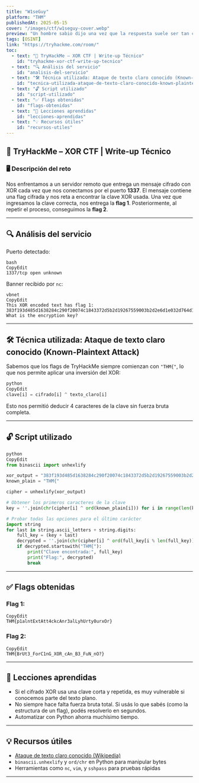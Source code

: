 ```yaml
---
title: "W1seGuy"
platform: "THM"
publishedAt: 2025-05-15
cover: "/images/ctf/w1seguy-cover.webp"
preview: "Un hombre sabio dijo una vez que la respuesta suele ser tan clara como el día."
tags: [OSINT]
link: "https://tryhackme.com/room/"
toc:
  - text: "🧱 TryHackMe – XOR CTF | Write-up Técnico"
    id: "tryhackme-xor-ctf-write-up-tecnico"
  - text: "🔍 Análisis del servicio"
    id: "analisis-del-servicio"
  - text: "🛠️ Técnica utilizada: Ataque de texto claro conocido (Known-Plaintext Attack)"
    id: "tecnica-utilizada-ataque-de-texto-claro-conocido-known-plaintext-attack"
  - text: "🔓 Script utilizado"
    id: "script-utilizado"
  - text: "✅ Flags obtenidas"
    id: "flags-obtenidas"
  - text: "🧠 Lecciones aprendidas"
    id: "lecciones-aprendidas"
  - text: "💡 Recursos útiles"
    id: "recursos-utiles"
---
```


## 🧱 TryHackMe – XOR CTF | Write-up Técnico


### 🖥️ Descripción del reto


Nos enfrentamos a un servidor remoto que entrega un mensaje cifrado con XOR cada vez que nos conectamos por el puerto **1337**. El mensaje contiene una flag cifrada y nos reta a encontrar la clave XOR usada. Una vez que ingresamos la clave correcta, nos entrega la **flag 1**. Posteriormente, al repetir el proceso, conseguimos la **flag 2**.


---


## 🔍 Análisis del servicio


Puerto detectado:


```shell
bash
CopyEdit
1337/tcp open unknown
```


Banner recibido por `nc`:


```plain text
vbnet
CopyEdit
This XOR encoded text has flag 1: 383f193d485d1638284c290f20074c1843372d5b2d19267559003b2d2e6d1e032d764d1e0f1b3445
What is the encryption key?
```


---


## 🛠️ Técnica utilizada: Ataque de texto claro conocido (Known-Plaintext Attack)


Sabemos que los flags de TryHackMe siempre comienzan con `"THM{"`, lo que nos permite aplicar una inversión del XOR:


```python
python
CopyEdit
clave[i] = cifrado[i] ^ texto_claro[i]
```


Esto nos permitió deducir 4 caracteres de la clave sin fuerza bruta completa.


---


## 🔓 Script utilizado


```python
python
CopyEdit
from binascii import unhexlify

xor_output = "383f193d485d1638284c290f20074c1843372d5b2d19267559003b2d2e6d1e032d764d1e0f1b3445"
known_plain = "THM{"

cipher = unhexlify(xor_output)

# Obtener los primeros caracteres de la clave
key = ''.join(chr(cipher[i] ^ ord(known_plain[i])) for i in range(len(known_plain)))

# Probar todas las opciones para el último carácter
import string
for last in string.ascii_letters + string.digits:
    full_key = (key + last)
    decrypted = ''.join(chr(cipher[i] ^ ord(full_key[i % len(full_key)])) for i in range(len(cipher)))
    if decrypted.startswith("THM{"):
        print("Clave encontrada:", full_key)
        print("Flag:", decrypted)
        break
```


---


## ✅ Flags obtenidas


### Flag 1:


```plain text
CopyEdit
THM{p1alntExtAtt4ckcAnr3alLyhUrty0urxOr}
```


### Flag 2:


```plain text
CopyEdit
THM{BrUt3_ForC1nG_XOR_cAn_B3_FuN_nO?}
```


---


## 🧠 Lecciones aprendidas

- Si el cifrado XOR usa una clave corta y repetida, es muy vulnerable si conocemos parte del texto plano.
- No siempre hace falta fuerza bruta total. Si usás lo que sabés (como la estructura de un flag), podés resolverlo en segundos.
- Automatizar con Python ahorra muchísimo tiempo.

---


## 💡 Recursos útiles

- [Ataque de texto claro conocido (Wikipedia)](https://en.wikipedia.org/wiki/Known-plaintext_attack)
- `binascii.unhexlify` y `ord/chr` en Python para manipular bytes
- Herramientas como `nc`, `vim`, y `sshpass` para pruebas rápidas

---

